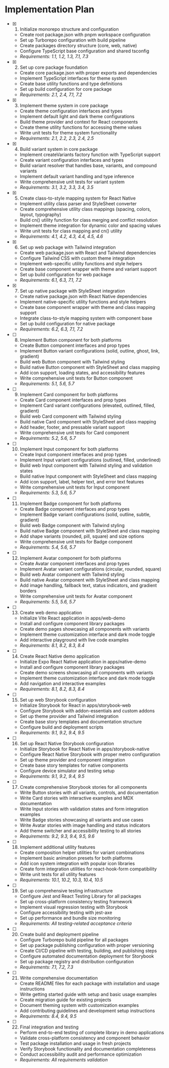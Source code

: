 # Implementation Plan

- [x] 1. Initialize monorepo structure and configuration
  - Create root package.json with pnpm workspace configuration
  - Set up Turborepo configuration with build pipeline
  - Create packages directory structure (core, web, native)
  - Configure TypeScript base configuration and shared tsconfig
  - _Requirements: 1.1, 1.2, 1.3, 7.1, 7.3_

- [x] 2. Set up core package foundation
  - Create core package.json with proper exports and dependencies
  - Implement TypeScript interfaces for theme system
  - Create base utility functions and type definitions
  - Set up build configuration for core package
  - _Requirements: 2.1, 2.4, 7.1, 7.2_

- [x] 3. Implement theme system in core package
  - Create theme configuration interfaces and types
  - Implement default light and dark theme configurations
  - Build theme provider and context for React components
  - Create theme utility functions for accessing theme values
  - Write unit tests for theme system functionality
  - _Requirements: 2.1, 2.2, 2.3, 2.4, 2.5_

- [x] 4. Build variant system in core package
  - Implement createVariants factory function with TypeScript support
  - Create variant configuration interfaces and types
  - Build variant resolver that handles base, variants, and compound variants
  - Implement default variant handling and type inference
  - Write comprehensive unit tests for variant system
  - _Requirements: 3.1, 3.2, 3.3, 3.4, 3.5_

- [x] 5. Create class-to-style mapping system for React Native
  - Implement utility class parser and StyleSheet converter
  - Create comprehensive utility class mappings (spacing, colors, layout, typography)
  - Build cn() utility function for class merging and conflict resolution
  - Implement theme integration for dynamic color and spacing values
  - Write unit tests for class mapping and cn() utility
  - _Requirements: 4.1, 4.2, 4.3, 4.4, 4.5, 4.6_

- [x] 6. Set up web package with Tailwind integration
  - Create web package.json with React and Tailwind dependencies
  - Configure Tailwind CSS with custom theme integration
  - Implement web-specific utility functions and style helpers
  - Create base component wrapper with theme and variant support
  - Set up build configuration for web package
  - _Requirements: 6.1, 6.3, 7.1, 7.2_

- [x] 7. Set up native package with StyleSheet integration
  - Create native package.json with React Native dependencies
  - Implement native-specific utility functions and style helpers
  - Create base component wrapper with theme and class mapping support
  - Integrate class-to-style mapping system with component base
  - Set up build configuration for native package
  - _Requirements: 6.2, 6.3, 7.1, 7.2_

- [ ] 8. Implement Button component for both platforms
  - Create Button component interfaces and prop types
  - Implement Button variant configurations (solid, outline, ghost, link, gradient)
  - Build web Button component with Tailwind styling
  - Build native Button component with StyleSheet and class mapping
  - Add icon support, loading states, and accessibility features
  - Write comprehensive unit tests for Button component
  - _Requirements: 5.1, 5.6, 5.7_

- [ ] 9. Implement Card component for both platforms
  - Create Card component interfaces and prop types
  - Implement Card variant configurations (elevated, outlined, filled, gradient)
  - Build web Card component with Tailwind styling
  - Build native Card component with StyleSheet and class mapping
  - Add header, footer, and pressable variant support
  - Write comprehensive unit tests for Card component
  - _Requirements: 5.2, 5.6, 5.7_

- [ ] 10. Implement Input component for both platforms
  - Create Input component interfaces and prop types
  - Implement Input variant configurations (outlined, filled, underlined)
  - Build web Input component with Tailwind styling and validation states
  - Build native Input component with StyleSheet and class mapping
  - Add icon support, label, helper text, and error text features
  - Write comprehensive unit tests for Input component
  - _Requirements: 5.3, 5.6, 5.7_

- [ ] 11. Implement Badge component for both platforms
  - Create Badge component interfaces and prop types
  - Implement Badge variant configurations (solid, outline, subtle, gradient)
  - Build web Badge component with Tailwind styling
  - Build native Badge component with StyleSheet and class mapping
  - Add shape variants (rounded, pill, square) and size options
  - Write comprehensive unit tests for Badge component
  - _Requirements: 5.4, 5.6, 5.7_

- [ ] 12. Implement Avatar component for both platforms
  - Create Avatar component interfaces and prop types
  - Implement Avatar variant configurations (circular, rounded, square)
  - Build web Avatar component with Tailwind styling
  - Build native Avatar component with StyleSheet and class mapping
  - Add image handling, fallback text, status indicators, and gradient borders
  - Write comprehensive unit tests for Avatar component
  - _Requirements: 5.5, 5.6, 5.7_

- [ ] 13. Create web demo application
  - Initialize Vite React application in apps/web-demo
  - Install and configure component library packages
  - Create demo pages showcasing all components with variants
  - Implement theme customization interface and dark mode toggle
  - Add interactive playground with live code examples
  - _Requirements: 8.1, 8.2, 8.3, 8.4_

- [ ] 14. Create React Native demo application
  - Initialize Expo React Native application in apps/native-demo
  - Install and configure component library packages
  - Create demo screens showcasing all components with variants
  - Implement theme customization interface and dark mode toggle
  - Add navigation and interactive examples
  - _Requirements: 8.1, 8.2, 8.3, 8.4_

- [ ] 15. Set up web Storybook configuration
  - Initialize Storybook for React in apps/storybook-web
  - Configure Storybook with addon-essentials and custom addons
  - Set up theme provider and Tailwind integration
  - Create base story templates and documentation structure
  - Configure build and deployment scripts
  - _Requirements: 9.1, 9.2, 9.4, 9.5_

- [ ] 16. Set up React Native Storybook configuration
  - Initialize Storybook for React Native in apps/storybook-native
  - Configure React Native Storybook with proper metro configuration
  - Set up theme provider and component integration
  - Create base story templates for native components
  - Configure device simulator and testing setup
  - _Requirements: 9.1, 9.2, 9.4, 9.5_

- [ ] 17. Create comprehensive Storybook stories for all components
  - Write Button stories with all variants, controls, and documentation
  - Write Card stories with interactive examples and MDX documentation
  - Write Input stories with validation states and form integration examples
  - Write Badge stories showcasing all variants and use cases
  - Write Avatar stories with image handling and status indicators
  - Add theme switcher and accessibility testing to all stories
  - _Requirements: 9.2, 9.3, 9.4, 9.5, 9.6_

- [ ] 18. Implement additional utility features
  - Create composition helper utilities for variant combinations
  - Implement basic animation presets for both platforms
  - Add icon system integration with popular icon libraries
  - Create form integration utilities for react-hook-form compatibility
  - Write unit tests for all utility features
  - _Requirements: 10.1, 10.2, 10.3, 10.4, 10.5_

- [ ] 19. Set up comprehensive testing infrastructure
  - Configure Jest and React Testing Library for all packages
  - Set up cross-platform consistency testing framework
  - Implement visual regression testing with Storybook
  - Configure accessibility testing with jest-axe
  - Set up performance and bundle size monitoring
  - _Requirements: All testing-related acceptance criteria_

- [ ] 20. Create build and deployment pipeline
  - Configure Turborepo build pipeline for all packages
  - Set up package publishing configuration with proper versioning
  - Create CI/CD pipeline with testing, building, and publishing steps
  - Configure automated documentation deployment for Storybook
  - Set up package registry and distribution configuration
  - _Requirements: 7.1, 7.2, 7.3_

- [ ] 21. Write comprehensive documentation
  - Create README files for each package with installation and usage instructions
  - Write getting started guide with setup and basic usage examples
  - Create migration guide for existing projects
  - Document theming system with customization examples
  - Add contributing guidelines and development setup instructions
  - _Requirements: 8.4, 9.4, 9.5_

- [ ] 22. Final integration and testing
  - Perform end-to-end testing of complete library in demo applications
  - Validate cross-platform consistency and component behavior
  - Test package installation and usage in fresh projects
  - Verify Storybook functionality and documentation completeness
  - Conduct accessibility audit and performance optimization
  - _Requirements: All requirements validation_
